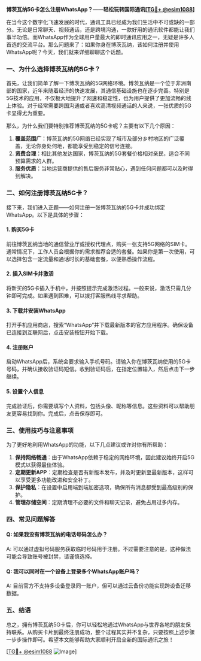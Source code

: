 **博茨瓦纳5G卡怎么注册WhatsApp？——轻松玩转国际通讯[[TG💪+ @esim1088](https://t.me/s/esim1088)]**

在当今这个数字化飞速发展的时代，通讯工具已经成为我们生活中不可或缺的一部分。无论是日常聊天、视频通话，还是跨境沟通，一款好用的通讯软件都能让我们事半功倍。而WhatsApp作为全球用户量最大的即时通讯应用之一，无疑是许多人首选的交流平台。那么问题来了：如果你身在博茨瓦纳，该如何注册并使用WhatsApp呢？今天，我们就来详细聊聊这个话题。

### 一、为什么选择博茨瓦纳的5G卡？

首先，让我们简单了解一下博茨瓦纳的5G网络环境。博茨瓦纳是一个位于非洲南部的国家，近年来随着经济的快速发展，其通信基础设施也在逐步完善。特别是5G技术的应用，不仅极大地提升了网速和稳定性，也为用户提供了更加流畅的线上体验。对于经常需要跨国沟通或者喜欢高清视频通话的人来说，一张优质的5G卡显得尤为重要。

那么，为什么我们要特别推荐博茨瓦纳的5G卡呢？主要有以下几个原因：

1. **覆盖范围广**：博茨瓦纳的5G网络已经实现了城市及部分乡村地区的广泛覆盖，无论你身处何地，都能享受到稳定的信号连接。
2. **资费合理**：相比其他发达国家，博茨瓦纳的5G套餐价格相对亲民，适合不同预算需求的人群。
3. **服务优质**：当地运营商提供的售后服务非常贴心，遇到任何问题都可以及时得到解决。

### 二、如何注册博茨瓦纳5G卡？

接下来，我们进入正题——如何注册一张博茨瓦纳的5G卡并成功绑定WhatsApp。以下是具体的步骤：

#### 1. 购买5G卡

前往博茨瓦纳当地的通信营业厅或授权代理点，购买一张支持5G网络的SIM卡。通常情况下，工作人员会根据你的需求推荐合适的套餐。如果你是第一次使用，可以选择包含一定流量和通话时长的基础套餐，以便熟悉操作流程。

#### 2. 插入SIM卡并激活

将新买的5G卡插入手机中，并按照提示完成激活过程。一般来说，激活只需几分钟即可完成。如果遇到困难，可以拨打客服热线寻求帮助。

#### 3. 下载并安装WhatsApp

打开手机应用商店，搜索“WhatsApp”并下载最新版本的官方应用程序。确保设备已连接到互联网后，点击安装按钮开始下载。

#### 4. 注册账户

启动WhatsApp后，系统会要求输入手机号码。请输入你在博茨瓦纳使用的5G卡号码，并确认接收验证码短信。收到验证码后，在指定位置输入，然后点击下一步继续。

#### 5. 设置个人信息

完成验证后，你需要填写个人资料，包括头像、昵称等信息。这些资料可以帮助朋友更容易找到你。完成后，点击保存即可。

### 三、使用技巧与注意事项

为了更好地利用WhatsApp的功能，以下几点建议或许对你有所帮助：

1. **保持网络畅通**：由于WhatsApp依赖于稳定的网络环境，因此建议始终开启5G模式以获得最佳体验。
2. **定期更新APP**：定期检查是否有新版本发布，并及时更新至最新版本，这样可以享受更多功能改进和安全补丁。
3. **保护隐私**：在设置中启用端到端加密选项，确保所有消息都受到最高级别的保护。
4. **管理存储空间**：定期清理不必要的文件和聊天记录，避免占用过多内存。

### 四、常见问题解答

#### Q: 如果我没有博茨瓦纳的电话号码怎么办？
A: 可以通过虚拟号码服务获取临时号码用于注册。不过需要注意的是，这种做法可能会导致账号被封禁，请谨慎选择。

#### Q: 我可以同时在一个设备上登录多个WhatsApp账户吗？
A: 目前官方不支持多设备登录同一账户，但可以通过云备份功能实现跨设备迁移数据。

### 五、结语

总之，拥有博茨瓦纳5G卡后，你可以轻松地通过WhatsApp与世界各地的朋友保持联系。从购买卡片到最终注册成功，整个过程其实并不复杂，只要按照上述步骤一步步操作即可。希望本文能够帮助大家顺利开启全新的国际通讯之旅！

[[TG💪+ @esim1088](https://t.me/s/esim1088) ![Image](https://i.postimg.cc/4NQfJmqS/Snipaste-2025-05-13-00-14-12.png)]